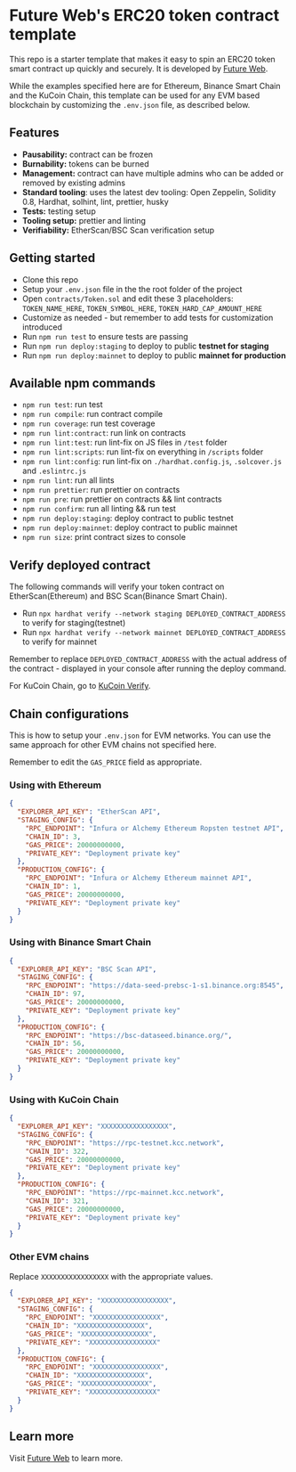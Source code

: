 
# Future Web's ERC20 token contract template
This repo is a starter template that makes it easy to spin an ERC20 token smart contract up quickly and securely. It is developed by [Future Web](http://futureweb.tools).

While the examples specified here are for Ethereum, Binance Smart Chain and the KuCoin Chain, this template can be used for any EVM based blockchain by customizing the `.env.json` file, as described below.

## Features
- **Pausability:** contract can be frozen
- **Burnability:** tokens can be burned
- **Management:** contract can have multiple admins who can be added or removed by existing admins
- **Standard tooling**: uses the latest dev tooling: Open Zeppelin, Solidity 0.8, Hardhat, solhint, lint, prettier, husky
- **Tests:** testing setup
- **Tooling setup:** prettier and linting
- **Verifiability:** EtherScan/BSC Scan verification setup

## Getting started
- Clone this repo
- Setup your `.env.json` file in the the root folder of the project
- Open `contracts/Token.sol` and edit these 3 placeholders: `TOKEN_NAME_HERE`, `TOKEN_SYMBOL_HERE`, `TOKEN_HARD_CAP_AMOUNT_HERE`
- Customize as needed - but remember to add tests for customization introduced
- Run `npm run test` to ensure tests are passing
- Run `npm run deploy:staging` to deploy to public **testnet for staging**
- Run `npm run deploy:mainnet` to deploy to public **mainnet for production**

## Available npm commands
- `npm run test`: run test
- `npm run compile`: run contract compile
- `npm run coverage`: run test coverage
- `npm run lint:contract`: run link on contracts
- `npm run lint:test`: run lint-fix on JS files in `/test` folder
- `npm run lint:scripts`: run lint-fix on everything in `/scripts` folder
- `npm run lint:config`: run lint-fix on `./hardhat.config.js`, `.solcover.js` and `.eslintrc.js`
- `npm run lint`: run all lints
- `npm run prettier`: run prettier on contracts
- `npm run pre`: run prettier on contracts && lint contracts
- `npm run confirm`: run all linting && run test
- `npm run deploy:staging`: deploy contract to public testnet
- `npm run deploy:mainnet`: deploy contract to public mainnet
- `npm run size`: print contract sizes to console

## Verify deployed contract

The following commands will verify your token contract on EtherScan(Ethereum) and BSC Scan(Binance Smart Chain).

- Run `npx hardhat verify --network staging DEPLOYED_CONTRACT_ADDRESS` to verify for staging(testnet)
- Run `npx hardhat verify --network mainnet DEPLOYED_CONTRACT_ADDRESS` to verify for mainnet

Remember to replace `DEPLOYED_CONTRACT_ADDRESS` with the actual address of the contract - displayed in your console after running the deploy command.

For KuCoin Chain, go to [KuCoin Verify](https://explorer.kcc.io/en/verifyContract).

## Chain configurations
This is how to setup your `.env.json` for EVM networks. You can use the same approach for other EVM chains not specified here. 

Remember to edit the `GAS_PRICE` field as appropriate.

### Using with Ethereum

```json
{
  "EXPLORER_API_KEY": "EtherScan API",
  "STAGING_CONFIG": {
    "RPC_ENDPOINT": "Infura or Alchemy Ethereum Ropsten testnet API",
    "CHAIN_ID": 3,
    "GAS_PRICE": 20000000000,
    "PRIVATE_KEY": "Deployment private key"
  },
  "PRODUCTION_CONFIG": {
    "RPC_ENDPOINT": "Infura or Alchemy Ethereum mainnet API",
    "CHAIN_ID": 1,
    "GAS_PRICE": 20000000000,
    "PRIVATE_KEY": "Deployment private key"
  }
}
```

### Using with Binance Smart Chain

```json
{
  "EXPLORER_API_KEY": "BSC Scan API",
  "STAGING_CONFIG": {
    "RPC_ENDPOINT": "https://data-seed-prebsc-1-s1.binance.org:8545",
    "CHAIN_ID": 97,
    "GAS_PRICE": 20000000000,
    "PRIVATE_KEY": "Deployment private key"
  },
  "PRODUCTION_CONFIG": {
    "RPC_ENDPOINT": "https://bsc-dataseed.binance.org/",
    "CHAIN_ID": 56,
    "GAS_PRICE": 20000000000,
    "PRIVATE_KEY": "Deployment private key"
  }
}
```

### Using with KuCoin Chain

```json
{
  "EXPLORER_API_KEY": "XXXXXXXXXXXXXXXXX",
  "STAGING_CONFIG": {
    "RPC_ENDPOINT": "https://rpc-testnet.kcc.network",
    "CHAIN_ID": 322,
    "GAS_PRICE": 20000000000,
    "PRIVATE_KEY": "Deployment private key"
  },
  "PRODUCTION_CONFIG": {
    "RPC_ENDPOINT": "https://rpc-mainnet.kcc.network",
    "CHAIN_ID": 321,
    "GAS_PRICE": 20000000000,
    "PRIVATE_KEY": "Deployment private key"
  }
}
```

### Other EVM chains

Replace `XXXXXXXXXXXXXXXXX` with the appropriate values.

```json
{
  "EXPLORER_API_KEY": "XXXXXXXXXXXXXXXXX",
  "STAGING_CONFIG": {
    "RPC_ENDPOINT": "XXXXXXXXXXXXXXXXX",
    "CHAIN_ID": "XXXXXXXXXXXXXXXXX",
    "GAS_PRICE": "XXXXXXXXXXXXXXXXX",
    "PRIVATE_KEY": "XXXXXXXXXXXXXXXXX"
  },
  "PRODUCTION_CONFIG": {
    "RPC_ENDPOINT": "XXXXXXXXXXXXXXXXX",
    "CHAIN_ID": "XXXXXXXXXXXXXXXXX",
    "GAS_PRICE": "XXXXXXXXXXXXXXXXX",
    "PRIVATE_KEY": "XXXXXXXXXXXXXXXXX"
  }
}
```

## Learn more
Visit [Future Web](http://futureweb.tools) to learn more.
